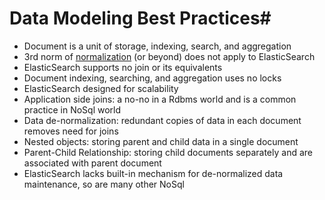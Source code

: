 # Data Modeling Best Practices#

* Document is a unit of storage, indexing, search, and aggregation
* 3rd norm of <a href="https://en.wikipedia.org/wiki/Database_normalization" target="_blank">normalization</a> (or beyond)  does not apply to ElasticSearch
* ElasticSearch supports no join or its equivalents
* Document indexing, searching, and aggregation uses no locks
* ElasticSearch designed for scalability
* Application side joins: a no-no in a Rdbms world and is a common practice in NoSql world
* Data de-normalization: redundant copies of data in each document removes need for joins
* Nested objects: storing parent and child data in a single document
* Parent-Child Relationship: storing child documents separately and are associated with parent document
* ElasticSearch lacks built-in mechanism for de-normalized data maintenance, so are many other NoSql